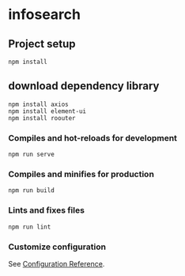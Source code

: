 # infosearch

## Project setup
```
npm install
```
## download dependency library
```
npm install axios
npm install element-ui
npm install roouter
```
### Compiles and hot-reloads for development
```
npm run serve
```

### Compiles and minifies for production
```
npm run build
```

### Lints and fixes files
```
npm run lint
```

### Customize configuration
See [Configuration Reference](https://cli.vuejs.org/config/).
